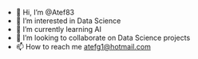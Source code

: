 - 👋 Hi, I’m @Atef83
- 👀 I’m interested in Data Science
- 🌱 I’m currently learning AI
- 💞️ I’m looking to collaborate on Data Science projects
- 📫 How to reach me atefg1@hotmail.com

<!---
Atef83/Atef83 is a ✨ special ✨ repository because its `README.md` (this file) appears on your GitHub profile.
You can click the Preview link to take a look at your changes.
--->
